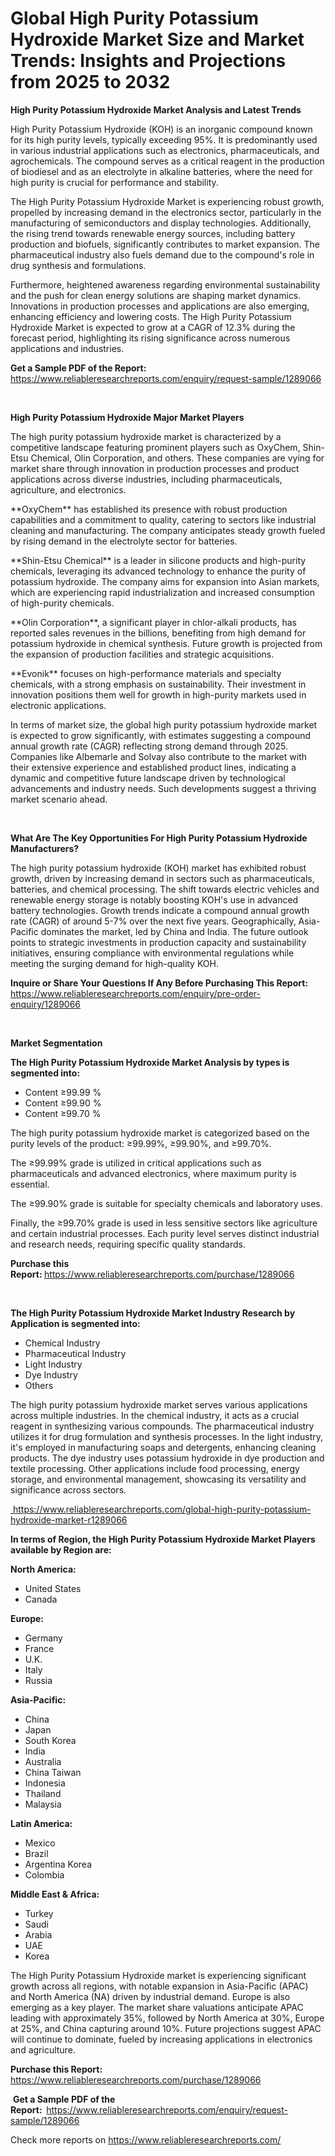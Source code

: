 <p><h1>Global High Purity Potassium Hydroxide Market Size and Market Trends: Insights and Projections from 2025 to 2032</h1></p><p><strong>High Purity Potassium Hydroxide Market Analysis and Latest Trends</strong></p>
<p><p>High Purity Potassium Hydroxide (KOH) is an inorganic compound known for its high purity levels, typically exceeding 95%. It is predominantly used in various industrial applications such as electronics, pharmaceuticals, and agrochemicals. The compound serves as a critical reagent in the production of biodiesel and as an electrolyte in alkaline batteries, where the need for high purity is crucial for performance and stability.</p><p>The High Purity Potassium Hydroxide Market is experiencing robust growth, propelled by increasing demand in the electronics sector, particularly in the manufacturing of semiconductors and display technologies. Additionally, the rising trend towards renewable energy sources, including battery production and biofuels, significantly contributes to market expansion. The pharmaceutical industry also fuels demand due to the compound's role in drug synthesis and formulations. </p><p>Furthermore, heightened awareness regarding environmental sustainability and the push for clean energy solutions are shaping market dynamics. Innovations in production processes and applications are also emerging, enhancing efficiency and lowering costs. The High Purity Potassium Hydroxide Market is expected to grow at a CAGR of 12.3% during the forecast period, highlighting its rising significance across numerous applications and industries.</p></p>
<p><strong>Get a Sample PDF of the Report:&nbsp;</strong> <a href="https://www.reliableresearchreports.com/enquiry/request-sample/1289066?utm_campaign=3131&utm_medium=2&utm_source=Github&utm_content=ia&utm_term=29032025&utm_id=high-purity-potassium-hydroxide">https://www.reliableresearchreports.com/enquiry/request-sample/1289066</a></p>
<p>&nbsp;</p>
<p><strong>High Purity Potassium Hydroxide Major Market Players</strong></p>
<p><p>The high purity potassium hydroxide market is characterized by a competitive landscape featuring prominent players such as OxyChem, Shin-Etsu Chemical, Olin Corporation, and others. These companies are vying for market share through innovation in production processes and product applications across diverse industries, including pharmaceuticals, agriculture, and electronics.</p><p>**OxyChem** has established its presence with robust production capabilities and a commitment to quality, catering to sectors like industrial cleaning and manufacturing. The company anticipates steady growth fueled by rising demand in the electrolyte sector for batteries.</p><p>**Shin-Etsu Chemical** is a leader in silicone products and high-purity chemicals, leveraging its advanced technology to enhance the purity of potassium hydroxide. The company aims for expansion into Asian markets, which are experiencing rapid industrialization and increased consumption of high-purity chemicals.</p><p>**Olin Corporation**, a significant player in chlor-alkali products, has reported sales revenues in the billions, benefiting from high demand for potassium hydroxide in chemical synthesis. Future growth is projected from the expansion of production facilities and strategic acquisitions.</p><p>**Evonik** focuses on high-performance materials and specialty chemicals, with a strong emphasis on sustainability. Their investment in innovation positions them well for growth in high-purity markets used in electronic applications.</p><p>In terms of market size, the global high purity potassium hydroxide market is expected to grow significantly, with estimates suggesting a compound annual growth rate (CAGR) reflecting strong demand through 2025. Companies like Albemarle and Solvay also contribute to the market with their extensive experience and established product lines, indicating a dynamic and competitive future landscape driven by technological advancements and industry needs. Such developments suggest a thriving market scenario ahead.</p></p>
<p>&nbsp;</p>
<p><strong>What Are The Key Opportunities For High Purity Potassium Hydroxide Manufacturers?</strong></p>
<p><p>The high purity potassium hydroxide (KOH) market has exhibited robust growth, driven by increasing demand in sectors such as pharmaceuticals, batteries, and chemical processing. The shift towards electric vehicles and renewable energy storage is notably boosting KOH's use in advanced battery technologies. Growth trends indicate a compound annual growth rate (CAGR) of around 5-7% over the next five years. Geographically, Asia-Pacific dominates the market, led by China and India. The future outlook points to strategic investments in production capacity and sustainability initiatives, ensuring compliance with environmental regulations while meeting the surging demand for high-quality KOH.</p></p>
<p><strong>Inquire or Share Your Questions If Any Before Purchasing This Report:</strong> <a href="https://www.reliableresearchreports.com/enquiry/pre-order-enquiry/1289066?utm_campaign=3131&utm_medium=2&utm_source=Github&utm_content=ia&utm_term=29032025&utm_id=high-purity-potassium-hydroxide">https://www.reliableresearchreports.com/enquiry/pre-order-enquiry/1289066</a></p>
<p>&nbsp;</p>
<p><strong>Market Segmentation</strong></p>
<p><strong>The High Purity Potassium Hydroxide Market Analysis by types is segmented into:</strong></p>
<p><ul><li>Content ≥99.99 %</li><li>Content ≥99.90 %</li><li>Content ≥99.70 %</li></ul></p>
<p><p>The high purity potassium hydroxide market is categorized based on the purity levels of the product: ≥99.99%, ≥99.90%, and ≥99.70%. </p><p>The ≥99.99% grade is utilized in critical applications such as pharmaceuticals and advanced electronics, where maximum purity is essential. </p><p>The ≥99.90% grade is suitable for specialty chemicals and laboratory uses. </p><p>Finally, the ≥99.70% grade is used in less sensitive sectors like agriculture and certain industrial processes. Each purity level serves distinct industrial and research needs, requiring specific quality standards.</p></p>
<p><strong>Purchase this Report:&nbsp;</strong><a href="https://www.reliableresearchreports.com/purchase/1289066?utm_campaign=3131&utm_medium=2&utm_source=Github&utm_content=ia&utm_term=29032025&utm_id=high-purity-potassium-hydroxide">https://www.reliableresearchreports.com/purchase/1289066</a></p>
<p>&nbsp;</p>
<p><strong>The High Purity Potassium Hydroxide Market Industry Research by Application is segmented into:</strong></p>
<p><ul><li>Chemical Industry</li><li>Pharmaceutical Industry</li><li>Light Industry</li><li>Dye Industry</li><li>Others</li></ul></p>
<p><p>The high purity potassium hydroxide market serves various applications across multiple industries. In the chemical industry, it acts as a crucial reagent in synthesizing various compounds. The pharmaceutical industry utilizes it for drug formulation and synthesis processes. In the light industry, it's employed in manufacturing soaps and detergents, enhancing cleaning products. The dye industry uses potassium hydroxide in dye production and textile processing. Other applications include food processing, energy storage, and environmental management, showcasing its versatility and significance across sectors.</p></p>
<p><a href="https://www.reliableresearchreports.com/global-high-purity-potassium-hydroxide-market-r1289066?utm_campaign=3131&utm_medium=2&utm_source=Github&utm_content=ia&utm_term=29032025&utm_id=high-purity-potassium-hydroxide">&nbsp;https://www.reliableresearchreports.com/global-high-purity-potassium-hydroxide-market-r1289066</a></p>
<p><strong>In terms of Region, the High Purity Potassium Hydroxide Market Players available by Region are:</strong></p>
<p>
    <p> <strong> North America: </strong>
        <ul>
            <li>United States</li>
            <li>Canada</li>
        </ul>
        </p> 
    <p> <strong> Europe: </strong>
        <ul>
            <li>Germany</li>
            <li>France</li>
            <li>U.K.</li>
            <li>Italy</li>
            <li>Russia</li>
        </ul>
        </p> 
    <p> <strong> Asia-Pacific: </strong>
        <ul>
            <li>China</li>
            <li>Japan</li>
            <li>South Korea</li>
            <li>India</li>
            <li>Australia</li>
            <li>China Taiwan</li>
            <li>Indonesia</li>
            <li>Thailand</li>
            <li>Malaysia</li>
        </ul>
        </p> 
    <p> <strong> Latin America: </strong>
        <ul>
            <li>Mexico</li>
            <li>Brazil</li>
            <li>Argentina Korea</li>
            <li>Colombia</li>
        </ul>
        </p> 
    <p> <strong> Middle East & Africa: </strong>
        <ul>
            <li>Turkey</li>
            <li>Saudi</li>
            <li>Arabia</li>
            <li>UAE</li>
            <li>Korea</li>
        </ul>
    </p>
    </p>
<p><p>The High Purity Potassium Hydroxide market is experiencing significant growth across all regions, with notable expansion in Asia-Pacific (APAC) and North America (NA) driven by industrial demand. Europe is also emerging as a key player. The market share valuations anticipate APAC leading with approximately 35%, followed by North America at 30%, Europe at 25%, and China capturing around 10%. Future projections suggest APAC will continue to dominate, fueled by increasing applications in electronics and agriculture.</p></p>
<p><strong>Purchase this Report: </strong><a href="https://www.reliableresearchreports.com/purchase/1289066?utm_campaign=3131&utm_medium=2&utm_source=Github&utm_content=ia&utm_term=29032025&utm_id=high-purity-potassium-hydroxide">https://www.reliableresearchreports.com/purchase/1289066</a></p>
<p>&nbsp;<strong>Get a Sample PDF of the Report:&nbsp;&nbsp;</strong><a href="https://www.reliableresearchreports.com/enquiry/request-sample/1289066?utm_campaign=3131&utm_medium=2&utm_source=Github&utm_content=ia&utm_term=29032025&utm_id=high-purity-potassium-hydroxide">https://www.reliableresearchreports.com/enquiry/request-sample/1289066</a></p>
<p><strong></strong></p>
<p>Check more reports on <a href="https://www.reliableresearchreports.com/?utm_campaign=3131&utm_medium=2&utm_source=Github&utm_content=ia&utm_term=29032025&utm_id=high-purity-potassium-hydroxide">https://www.reliableresearchreports.com/</a></p>